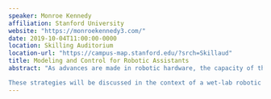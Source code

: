 ```yaml
---
speaker: Monroe Kennedy
affiliation: Stanford University
website: "https://monroekennedy3.com/"
date: 2019-10-04T11:00:00-0000
location: Skilling Auditorium
location-url: "https://campus-map.stanford.edu/?srch=Skillaud"
title: Modeling and Control for Robotic Assistants
abstract: "As advances are made in robotic hardware, the capacity of the complexity of tasks they are capable of performing also increases. One goal of modern robotics is to introduce robotic platforms that require very little augmentation of their environments to be effective and robust. Therefore the challenge for the Roboticist is to develop algorithms and control strategies that leverage the knowledge of the task while retaining the ability to be adaptive, adjusting to perturbations in the environment and task assumptions.

These strategies will be discussed in the context of a wet-lab robotic assistant. Motivated by collaborations with a local pharmaceutical company, we will explore two relevant tasks. First, we will discuss a robot-assisted rapid experiment preparation system for research and development scientists. Second, we will discuss ongoing work for intelligent human-robot cooperative transport with limited communication. These tasks are the beginning of a suite of abilities for an assisting robotic platform that can be transferred to similar applications useful to a diverse set of end-users."
---
```

